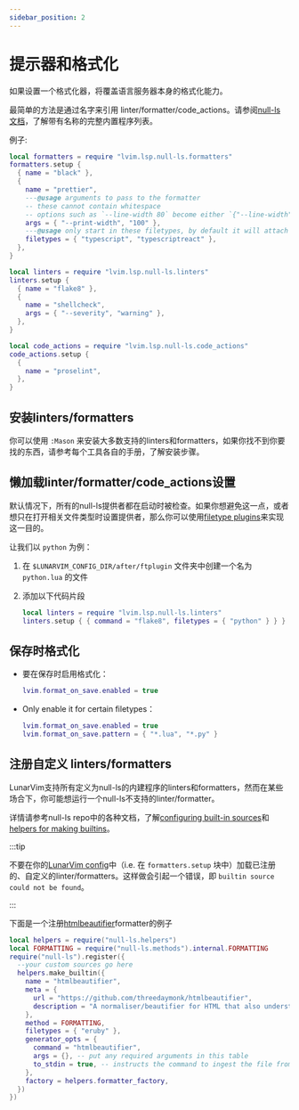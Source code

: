 ```yaml
---
sidebar_position: 2
---
```


# 提示器和格式化

如果设置一个格式化器，将覆盖语言服务器本身的格式化能力。

最简单的方法是通过名字来引用 linter/formatter/code_actions。请参阅[null-ls 文档](https://github.com/jose-elias-alvarez/null-ls.nvim/blob/main/doc/BUILTINS.md)，了解带有名称的完整内置程序列表。

例子:

```lua
local formatters = require "lvim.lsp.null-ls.formatters"
formatters.setup {
  { name = "black" },
  {
    name = "prettier",
    ---@usage arguments to pass to the formatter
    -- these cannot contain whitespace
    -- options such as `--line-width 80` become either `{"--line-width", "80"}` or `{"--line-width=80"}`
    args = { "--print-width", "100" },
    ---@usage only start in these filetypes, by default it will attach to all filetypes it supports
    filetypes = { "typescript", "typescriptreact" },
  },
}

local linters = require "lvim.lsp.null-ls.linters"
linters.setup {
  { name = "flake8" },
  {
    name = "shellcheck",
    args = { "--severity", "warning" },
  },
}

local code_actions = require "lvim.lsp.null-ls.code_actions"
code_actions.setup {
  {
    name = "proselint",
  },
}
```

## 安装linters/formatters

你可以使用 `:Mason` 来安装大多数支持的linters和formatters，如果你找不到你要找的东西，请参考每个工具各自的手册，了解安装步骤。

## 懒加载linter/formatter/code_actions设置

默认情况下，所有的null-ls提供者都在启动时被检查。如果你想避免这一点，或者想只在打开相关文件类型时设置提供者，那么你可以使用[filetype plugins](configuration/ftplugin.md)来实现这一目的。

让我们以 `python` 为例：

1. 在 `$LUNARVIM_CONFIG_DIR/after/ftplugin` 文件夹中创建一个名为 `python.lua` 的文件

2. 添加以下代码片段
   ```lua
   local linters = require "lvim.lsp.null-ls.linters"
   linters.setup { { command = "flake8", filetypes = { "python" } } }
   ```

## 保存时格式化

- 要在保存时启用格式化：

  ```lua
  lvim.format_on_save.enabled = true
  ```

- Only enable it for certain filetypes：

  ```lua
  lvim.format_on_save.enabled = true
  lvim.format_on_save.pattern = { "*.lua", "*.py" }
  ```
  
## 注册自定义 linters/formatters

LunarVim支持所有定义为null-ls的内建程序的linters和formatters，然而在某些场合下，你可能想运行一个null-ls不支持的linter/formatter。

详情请参考null-ls repo中的各种文档，了解[configuring built-in sources](https://github.com/jose-elias-alvarez/null-ls.nvim/blob/main/doc/BUILTIN_CONFIG.md)和[helpers for making builtins](https://github.com/jose-elias-alvarez/null-ls.nvim/blob/main/doc/HELPERS.md#make_builtin)。

:::tip

不要在你的[LunarVim config](https://www.lunarvim.org/docs/languages#lintingformatting)中（i.e. 在 `formatters.setup` 块中）加载已注册的、自定义的linter/formatters。这样做会引起一个错误，即 `builtin source could not be found`。

:::

下面是一个注册[htmlbeautifier](https://github.com/threedaymonk/htmlbeautifier)formatter的例子

```lua
local helpers = require("null-ls.helpers")
local FORMATTING = require("null-ls.methods").internal.FORMATTING
require("null-ls").register({
  --your custom sources go here
  helpers.make_builtin({
    name = "htmlbeautifier",
    meta = {
      url = "https://github.com/threedaymonk/htmlbeautifier",
      description = "A normaliser/beautifier for HTML that also understands embedded Ruby. Ideal for tidying up Rails templates."
    },
    method = FORMATTING,
    filetypes = { "eruby" },
    generator_opts = {
      command = "htmlbeautifier",
      args = {}, -- put any required arguments in this table
      to_stdin = true, -- instructs the command to ingest the file from STDIN (i.e. run the currently open buffer through the linter/formatter)
    },
    factory = helpers.formatter_factory,
  })
})
```
